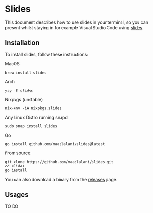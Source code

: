 # Slides

This document describes how to use slides in your terminal, so you can present whilst staying in for example Visual Studio Code using [slides](https://github.com/maslalani/slides).

## Installation

To install slides, follow these instructions:

MacOS
```
brew install slides
```

Arch
```
yay -S slides
```

Nixpkgs (unstable)
```
nix-env -iA nixpkgs.slides
```

Any Linux Distro running snapd
```
sudo snap install slides
```

Go
```
go install github.com/maaslalani/slides@latest
```

From source:
```
git clone https://github.com/maaslalani/slides.git
cd slides
go install
```

You can also download a binary from the [releases](https://github.com/maaslalani/slides/releases) page.

## Usages

TO DO
